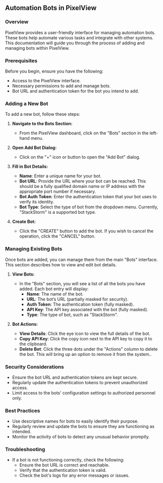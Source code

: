 ## Automation Bots in PixelView

### Overview

PixelView provides a user-friendly interface for managing automation bots. These bots help automate various tasks and integrate with other systems. This documentation will guide you through the process of adding and managing bots within PixelView.

### Prerequisites

Before you begin, ensure you have the following:

- Access to the PixelView interface.
- Necessary permissions to add and manage bots.
- Bot URL and authentication token for the bot you intend to add.

### Adding a New Bot

To add a new bot, follow these steps:

1. **Navigate to the Bots Section:**
    
    - From the PixelView dashboard, click on the "Bots" section in the left-hand menu.
2. **Open Add Bot Dialog:**
    
    - Click on the "+" icon or button to open the "Add Bot" dialog.
3. **Fill in Bot Details:**
    
    - **Name**: Enter a unique name for your bot.
    - **Bot URL**: Provide the URL where your bot can be reached. This should be a fully qualified domain name or IP address with the appropriate port number if necessary.
    - **Bot Auth Token**: Enter the authentication token that your bot uses to verify its identity.
    - **Bot Type**: Select the type of bot from the dropdown menu. Currently, "StackStorm" is a supported bot type.
4. **Create Bot:**
    
    - Click the "CREATE" button to add the bot. If you wish to cancel the operation, click the "CANCEL" button.

### Managing Existing Bots

Once bots are added, you can manage them from the main "Bots" interface. This section describes how to view and edit bot details.

1. **View Bots:**
    
    - In the "Bots" section, you will see a list of all the bots you have added. Each bot entry will display:
        - **Name**: The name of the bot.
        - **URL**: The bot’s URL (partially masked for security).
        - **Auth Token**: The authentication token (fully masked).
        - **API Key**: The API key associated with the bot (fully masked).
        - **Type**: The type of bot, such as "StackStorm".
2. **Bot Actions:**
    
    - **View Details**: Click the eye icon to view the full details of the bot.
    - **Copy API Key**: Click the copy icon next to the API key to copy it to the clipboard.
    - **Delete Bot**: Click the three dots under the "Actions" column to delete the bot. This will bring up an option to remove it from the system..

### Security Considerations

- Ensure the bot URL and authentication tokens are kept secure.
- Regularly update the authentication tokens to prevent unauthorized access.
- Limit access to the bots' configuration settings to authorized personnel only.

### Best Practices

- Use descriptive names for bots to easily identify their purpose.
- Regularly review and update the bots to ensure they are functioning as intended.
- Monitor the activity of bots to detect any unusual behavior promptly.

### Troubleshooting

- If a bot is not functioning correctly, check the following:
    - Ensure the bot URL is correct and reachable.
    - Verify that the authentication token is valid.
    - Check the bot's logs for any error messages or issues.